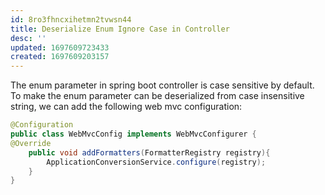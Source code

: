 ```yaml
---
id: 8ro3fhncxihetmn2tvwsn44
title: Deserialize Enum Ignore Case in Controller
desc: ''
updated: 1697609723433
created: 1697609203157
---
```

The enum parameter in spring boot controller is case sensitive by default.
To make the enum parameter can be deserialized from case insensitive string, we can add the following web mvc configuration:

```java
@Configuration
public class WebMvcConfig implements WebMvcConfigurer {
@Override
    public void addFormatters(FormatterRegistry registry){
        ApplicationConversionService.configure(registry);
    }
}
```
